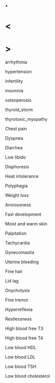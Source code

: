 # .

# <

# >

arrhythmia

hypertension

infertility

insomnia

osteoperosis

thyroid_storm

thyrotoxic_myopathy

Chest pain

Dyspnea

Diarrhea

Low libido

Diaphoresis

Heat intolerance

Polyphagia

Weight loss

Anxiousness

Fast development

Moist and warm skin

Palpitation

Tachycardia

Gynecomastia

Uterine bleeding

Fine hair

Lid lag

Onycholysis

Fine tremor

Hyperreflexia

Restlessness

High blood free T3

High blood free T4

Low blood HDL

Low blood LDL

Low blood TSH

Low blood cholesterol
